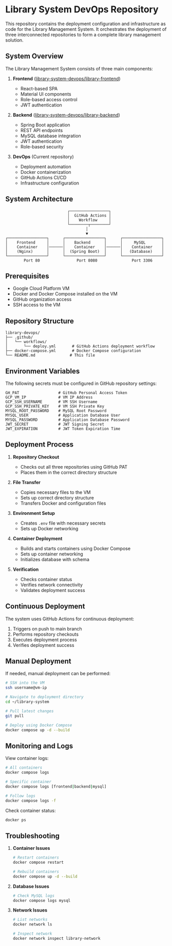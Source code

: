 # Library System DevOps Repository

This repository contains the deployment configuration and infrastructure as code for the Library Management System. It orchestrates the deployment of three interconnected repositories to form a complete library management solution.

## System Overview

The Library Management System consists of three main components:

1. **Frontend** ([library-system-devops/library-frontend](https://github.com/library-system-devops/library-frontend))
    - React-based SPA
    - Material UI components
    - Role-based access control
    - JWT authentication

2. **Backend** ([library-system-devops/library-backend](https://github.com/library-system-devops/library-backend))
    - Spring Boot application
    - REST API endpoints
    - MySQL database integration
    - JWT authentication
    - Role-based security

3. **DevOps** (Current repository)
    - Deployment automation
    - Docker containerization
    - GitHub Actions CI/CD
    - Infrastructure configuration

## System Architecture

```
                           ┌─────────────────┐
                           │  GitHub Actions │
                           │    Workflow     │
                           └────────┬────────┘
                                   │
                                   ▼
┌─────────────────┐      ┌─────────────────┐      ┌─────────────────┐
│    Frontend     │      │    Backend      │      │     MySQL       │
│    Container    │──────│    Container    │──────│    Container    │
│    (Nginx)      │      │  (Spring Boot)  │      │   (Database)    │
└─────────────────┘      └─────────────────┘      └─────────────────┘
        Port 80                Port 8080               Port 3306
```

## Prerequisites

- Google Cloud Platform VM
- Docker and Docker Compose installed on the VM
- GitHub organization access
- SSH access to the VM

## Repository Structure

```
library-devops/
├── .github/
│   └── workflows/
│       └── deploy.yml       # GitHub Actions deployment workflow
├── docker-compose.yml       # Docker Compose configuration
└── README.md               # This file
```

## Environment Variables

The following secrets must be configured in GitHub repository settings:

```
GH_PAT                 # GitHub Personal Access Token
GCP_VM_IP              # VM IP Address
GCP_SSH_USERNAME       # VM SSH Username
GCP_SSH_PRIVATE_KEY    # VM SSH Private Key
MYSQL_ROOT_PASSWORD    # MySQL Root Password
MYSQL_USER             # Application Database User
MYSQL_PASSWORD         # Application Database Password
JWT_SECRET             # JWT Signing Secret
JWT_EXPIRATION         # JWT Token Expiration Time
```

## Deployment Process

1. **Repository Checkout**
    - Checks out all three repositories using GitHub PAT
    - Places them in the correct directory structure

2. **File Transfer**
    - Copies necessary files to the VM
    - Sets up correct directory structure
    - Transfers Docker and configuration files

3. **Environment Setup**
    - Creates `.env` file with necessary secrets
    - Sets up Docker networking

4. **Container Deployment**
    - Builds and starts containers using Docker Compose
    - Sets up container networking
    - Initializes database with schema

5. **Verification**
    - Checks container status
    - Verifies network connectivity
    - Validates deployment success

## Continuous Deployment

The system uses GitHub Actions for continuous deployment:

1. Triggers on push to main branch
2. Performs repository checkouts
3. Executes deployment process
4. Verifies deployment success

## Manual Deployment

If needed, manual deployment can be performed:

```bash
# SSH into the VM
ssh username@vm-ip

# Navigate to deployment directory
cd ~/library-system

# Pull latest changes
git pull

# Deploy using Docker Compose
docker compose up -d --build
```

## Monitoring and Logs

View container logs:
```bash
# All containers
docker compose logs

# Specific container
docker compose logs [frontend|backend|mysql]

# Follow logs
docker compose logs -f
```

Check container status:
```bash
docker ps
```

## Troubleshooting

1. **Container Issues**
   ```bash
   # Restart containers
   docker compose restart

   # Rebuild containers
   docker compose up -d --build
   ```

2. **Database Issues**
   ```bash
   # Check MySQL logs
   docker compose logs mysql
   ```

3. **Network Issues**
   ```bash
   # List networks
   docker network ls

   # Inspect network
   docker network inspect library-network
   ```
